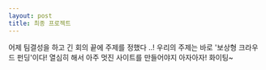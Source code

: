 ```yaml
---
layout: post
title: 최종 프로젝트
---
```

어제 팀결성을 하고 긴 회의 끝에 주제를 정했다 ..!
우리의 주제는 바로 '보상형 크라우드 펀딩'이다!
열심히 해서 아주 멋진 사이트를 만들어야지
아자아자! 화이팅~
